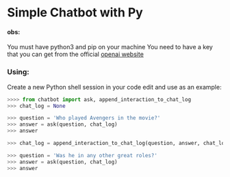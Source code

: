 # Simple Chatbot with Py

#### obs: 
You must have python3 and pip on your machine
You need to have a key that you can get from the official [openai website](https://beta.openai.com/account/api-keys)

### Using:
Create a new Python shell session in your code edit and use as an example:

```py
>>>> from chatbot import ask, append_interaction_to_chat_log
>>> chat_log = None

>>> question = 'Who played Avengers in the movie?'
>>> answer = ask(question, chat_log)
>>> answer

>>> chat_log = append_interaction_to_chat_log(question, answer, chat_log)

>>> question = 'Was he in any other great roles?'
>>> answer = ask(question, chat_log)
>>> answer
```
